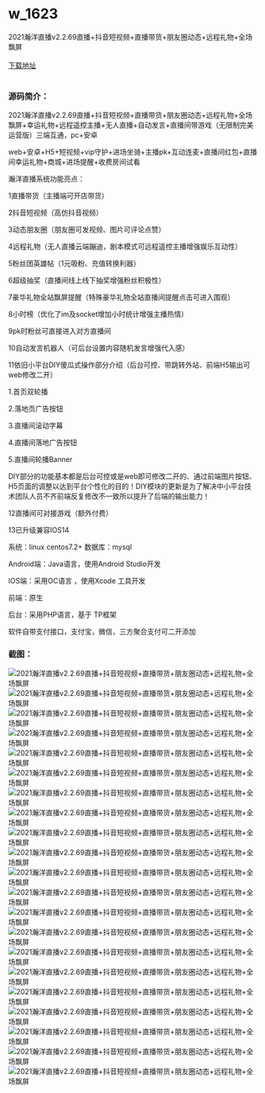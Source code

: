 # w_1623
2021瀚洋直播v2.2.69直播+抖音短视频+直播带货+朋友圈动态+远程礼物+全场飘屏
<br/></br>
[下载地址](https://www.uuid2.com/1623.html "下载地址")
<br/></br>
<h3>源码简介：</h3>
<p>2021瀚洋直播v2.2.69直播+抖音短视频+直播带货+朋友圈动态+远程礼物+全场飘屏+幸运礼物+远程遥控主播+无人直播+自动发言+直播间带游戏（无限制完美运营版）三端互通，pc+安卓<p>
<p>web+安卓+H5+短视频+vip守护+进场坐骑+主播pk+互动连麦+直播间红包+直播间幸运礼物+商城+进场提醒+收费房间试看<p>
<p>瀚洋直播系统功能亮点：<p>
<p>1直播带货（主播端可开店带货）<p>
<p>2抖音短视频（高仿抖音视频）<p>
<p>3动态朋友圈（朋友圈可发视频、图片可评论点赞）<p>
<p>4远程礼物（无人直播云端蹦迪，剧本模式可远程遥控主播增强娱乐互动性）<p>
<p>5粉丝团英雄帖（1元吸粉、充值转换利器）<p>
<p>6超级抽奖（直播间线上线下抽奖增强粉丝积极性）<p>
<p>7豪华礼物全站飘屏提醒（特殊豪华礼物全站直播间提醒点击可进入围观）<p>
<p>8小时榜（优化了im及socket增加小时统计增强主播热情）<p>
<p>9pk时粉丝可直接进入对方直播间<p>
<p>10自动发言机器人（可后台设置内容随机发言增强代入感）<p>
<p>11依旧小平台DIY傻瓜式操作部分介绍（后台可控、带跳转外站、前端H5输出可web修改二开）<p>
<p>1.首页双轮播<p>
<p>2.落地页广告按钮<p>
<p>3.直播间滚动字幕<p>
<p>4.直播间落地广告按钮<p>
<p>5.直播间轮播Banner<p>
<p>DIY部分的功能基本都是后台可控或是web即可修改二开的、通过前端图片按钮、H5页面的调整以达到平台个性化的目的！DIY模块的更新是为了解决中小平台技术团队人员不齐前端反复修改不一致所以提升了后端的输出能力！<p>
<p>12直播间可对接游戏（额外付费）<p>
<p>13已升级兼容IOS14<p>
<p>系统：linux centos7.2+   数据库：mysql<p>
<p>Android端：Java语言，使用Android Studio开发<p>
<p>IOS端：采用OC语言 ，使用Xcode 工具开发<p>
<p>前端：原生<p>
<p>后台：采用PHP语言，基于 TP框架<p>
<p>软件自带支付接口，支付宝，微信，三方聚合支付可二开添加<p>
<h3>截图：</h3>
<img src="https://www.uuid2.com/wp-content/uploads/img/202109/77dde48698.png" alt="2021瀚洋直播v2.2.69直播+抖音短视频+直播带货+朋友圈动态+远程礼物+全场飘屏"><img src="https://www.uuid2.com/wp-content/uploads/img/202109/451b080289.png" alt="2021瀚洋直播v2.2.69直播+抖音短视频+直播带货+朋友圈动态+远程礼物+全场飘屏"><img src="https://www.uuid2.com/wp-content/uploads/img/202109/9443e07981.png" alt="2021瀚洋直播v2.2.69直播+抖音短视频+直播带货+朋友圈动态+远程礼物+全场飘屏"><img src="https://www.uuid2.com/wp-content/uploads/img/202109/1519f16936.png" alt="2021瀚洋直播v2.2.69直播+抖音短视频+直播带货+朋友圈动态+远程礼物+全场飘屏"><img src="https://www.uuid2.com/wp-content/uploads/img/202109/1519f16458.png" alt="2021瀚洋直播v2.2.69直播+抖音短视频+直播带货+朋友圈动态+远程礼物+全场飘屏"><img src="https://www.uuid2.com/wp-content/uploads/img/202109/ccc43b2799.png" alt="2021瀚洋直播v2.2.69直播+抖音短视频+直播带货+朋友圈动态+远程礼物+全场飘屏"><img src="https://www.uuid2.com/wp-content/uploads/img/202109/ccc43b2514.png" alt="2021瀚洋直播v2.2.69直播+抖音短视频+直播带货+朋友圈动态+远程礼物+全场飘屏"><img src="https://www.uuid2.com/wp-content/uploads/img/202109/d73d37b136.png" alt="2021瀚洋直播v2.2.69直播+抖音短视频+直播带货+朋友圈动态+远程礼物+全场飘屏"><img src="https://www.uuid2.com/wp-content/uploads/img/202109/9a906b6923.png" alt="2021瀚洋直播v2.2.69直播+抖音短视频+直播带货+朋友圈动态+远程礼物+全场飘屏"><img src="https://www.uuid2.com/wp-content/uploads/img/202109/502717e916.png" alt="2021瀚洋直播v2.2.69直播+抖音短视频+直播带货+朋友圈动态+远程礼物+全场飘屏"><img src="https://www.uuid2.com/wp-content/uploads/img/202109/bf812a8142.png" alt="2021瀚洋直播v2.2.69直播+抖音短视频+直播带货+朋友圈动态+远程礼物+全场飘屏"><img src="https://www.uuid2.com/wp-content/uploads/img/202109/ab36073260.png" alt="2021瀚洋直播v2.2.69直播+抖音短视频+直播带货+朋友圈动态+远程礼物+全场飘屏"><img src="https://www.uuid2.com/wp-content/uploads/img/202109/ab36073107.png" alt="2021瀚洋直播v2.2.69直播+抖音短视频+直播带货+朋友圈动态+远程礼物+全场飘屏"><img src="https://www.uuid2.com/wp-content/uploads/img/202109/64efbca123.png" alt="2021瀚洋直播v2.2.69直播+抖音短视频+直播带货+朋友圈动态+远程礼物+全场飘屏"><img src="https://www.uuid2.com/wp-content/uploads/img/202109/3ba23d6502.png" alt="2021瀚洋直播v2.2.69直播+抖音短视频+直播带货+朋友圈动态+远程礼物+全场飘屏"><img src="https://www.uuid2.com/wp-content/uploads/img/202109/d8f86c5864.png" alt="2021瀚洋直播v2.2.69直播+抖音短视频+直播带货+朋友圈动态+远程礼物+全场飘屏"><img src="https://www.uuid2.com/wp-content/uploads/img/202109/0e836a3277.png" alt="2021瀚洋直播v2.2.69直播+抖音短视频+直播带货+朋友圈动态+远程礼物+全场飘屏"><img src="https://www.uuid2.com/wp-content/uploads/img/202109/709f357631.png" alt="2021瀚洋直播v2.2.69直播+抖音短视频+直播带货+朋友圈动态+远程礼物+全场飘屏"><img src="https://www.uuid2.com/wp-content/uploads/img/202109/9f30005332.png" alt="2021瀚洋直播v2.2.69直播+抖音短视频+直播带货+朋友圈动态+远程礼物+全场飘屏"><img src="https://www.uuid2.com/wp-content/uploads/img/202109/3f9ead6690.png" alt="2021瀚洋直播v2.2.69直播+抖音短视频+直播带货+朋友圈动态+远程礼物+全场飘屏"><img src="https://www.uuid2.com/wp-content/uploads/img/202109/2f6c3d6327.png" alt="2021瀚洋直播v2.2.69直播+抖音短视频+直播带货+朋友圈动态+远程礼物+全场飘屏">

